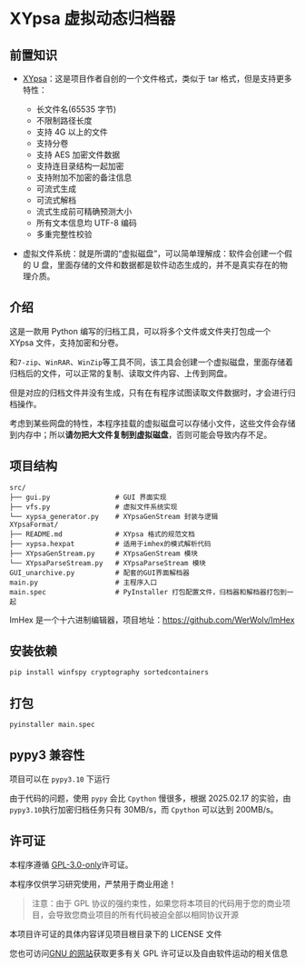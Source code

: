 # XYpsa 虚拟动态归档器

## 前置知识

- [XYpsa](XYpsaFormat/README.md)：这是项目作者自创的一个文件格式，类似于 tar 格式，但是支持更多特性：

  - 长文件名(65535 字节)
  - 不限制路径长度
  - 支持 4G 以上的文件
  - 支持分卷
  - 支持 AES 加密文件数据
  - 支持连目录结构一起加密
  - 支持附加不加密的备注信息
  - 可流式生成
  - 可流式解档
  - 流式生成前可精确预测大小
  - 所有文本信息均 UTF-8 编码
  - 多重完整性校验

- 虚拟文件系统：就是所谓的“虚拟磁盘”，可以简单理解成：软件会创建一个假的 U 盘，里面存储的文件和数据都是软件动态生成的，并不是真实存在的物理介质。

## 介绍

这是一款用 Python 编写的归档工具，可以将多个文件或文件夹打包成一个 XYpsa 文件，支持加密和分卷。

和`7-zip`、`WinRAR`、`WinZip`等工具不同，该工具会创建一个虚拟磁盘，里面存储着归档后的文件，可以正常的复制、读取文件内容、上传到网盘。

但是对应的归档文件并没有生成，只有在有程序试图读取文件数据时，才会进行归档操作。

考虑到某些网盘的特性，本程序挂载的虚拟磁盘可以存储小文件，这些文件会存储到内存中；所以**请勿把大文件复制到虚拟磁盘**，否则可能会导致内存不足。

## 项目结构

```
src/
├── gui.py                # GUI 界面实现
├── vfs.py                # 虚拟文件系统实现
└── xypsa_generator.py    # XYpsaGenStream 封装与逻辑
XYpsaFormat/
├── README.md             # XYpsa 格式的规范文档
├── xypsa.hexpat          # 适用于imhex的模式解析代码
├── XYpsaGenStream.py     # XYpsaGenStream 模块
└── XYpsaParseStream.py   # XYpsaParseStream 模块
GUI_unarchive.py          # 配套的GUI界面解档器
main.py                   # 主程序入口
main.spec                 # PyInstaller 打包配置文件，归档器和解档器打包到一起
```

ImHex 是一个十六进制编辑器，项目地址：https://github.com/WerWolv/ImHex

## 安装依赖

```sh
pip install winfspy cryptography sortedcontainers
```

## 打包

```sh
pyinstaller main.spec
```

## pypy3 兼容性

项目可以在 `pypy3.10` 下运行

由于代码的问题，使用 `pypy` 会比 `Cpython` 慢很多，根据 2025.02.17 的实验，由`pypy3.10`执行加密归档任务只有 30MB/s，而 `Cpython` 可以达到 200MB/s。

## 许可证

本程序遵循 [GPL-3.0-only](https://opensource.org/license/gpl-3-0/)许可证。

本程序仅供学习研究使用，严禁用于商业用途！

> 注意：由于 GPL 协议的强约束性，如果您将本项目的代码用于您的商业项目，会导致您商业项目的所有代码被迫全部以相同协议开源

本项目许可证的具体内容详见项目根目录下的 LICENSE 文件

您也可访问[GNU 的网站](https://www.gnu.org/licenses/)获取更多有关 GPL 许可证以及自由软件运动的相关信息

